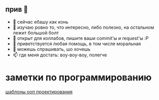 ## прив 👋

- 🔭 сейчас ебашу как конь
- 🌱 изучаю ровно то, что интересно, либо полезно, на остальном лежит большой болт
- 👯 открыт для коллабов, пишите ваши commit'ы и request'ы :P
- 🤔 приветствуется любая помощь, в том числе моральная
- 💬 можешь спрашивать, шо хочешь
- 📫 где меня достать: воу-воу-воу, полегче

# заметки по программированию

[шаблоны ооп проектирования](https://github.com/mykek265/mykek265/blob/main/%D1%88%D0%B0%D0%B1%D0%BB%D0%BE%D0%BD%D1%8B_%D0%BF%D1%80%D0%BE%D0%B5%D0%BA%D1%82%D0%B8%D1%80%D0%BE%D0%B2%D0%B0%D0%BD%D0%B8%D1%8F/%D1%88%D0%B0%D0%B1%D0%BB%D0%BE%D0%BD%D1%8B_%D0%BF%D1%80%D0%BE%D0%B5%D0%BA%D1%82%D0%B8%D1%80%D0%BE%D0%B2%D0%BD%D0%B8%D1%8F.md)
